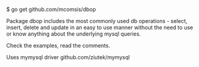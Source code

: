$ go get github.com/mcomsis/dbop

Package dbop includes the most commonly used db operations - select, insert, delete and update
in an easy to use manner without the need to use or know anything about the underlying 
mysql queries. 

Check the examples, read the comments.

Uses mymysql driver github.com/ziutek/mymysql